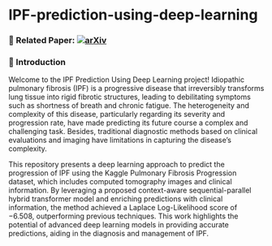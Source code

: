 # IPF-prediction-using-deep-learning
### 📄 Related Paper: [![arXiv](https://img.shields.io/badge/arXiv-YourPaperID-red)](https://arxiv.org/abs/YourPaperID)
### 👋 Introduction

Welcome to the IPF Prediction Using Deep Learning project! Idiopathic pulmonary fibrosis (IPF) is a progressive disease that irreversibly transforms lung tissue into rigid fibrotic structures, leading to debilitating symptoms such as shortness of breath and chronic fatigue. The heterogeneity and complexity of this disease, particularly regarding its severity and progression rate, have made predicting its future course a complex and challenging task. Besides, traditional diagnostic methods based on clinical evaluations and imaging have limitations in capturing the disease’s complexity.

This repository presents a deep learning approach to predict the progression of IPF using the Kaggle Pulmonary Fibrosis Progression dataset, which includes computed tomography images and clinical information. By leveraging a proposed context-aware sequential-parallel hybrid transformer model and enriching predictions with clinical information, the method achieved a Laplace Log-Likelihood score of −6.508, outperforming previous techniques. This work highlights the potential of advanced deep learning models in providing accurate predictions, aiding in the diagnosis and management of IPF.





